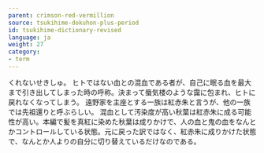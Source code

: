 ```yaml
---
parent: crimson-red-vermillion
source: tsukihime-dokuhon-plus-period
id: tsukihime-dictionary-revised
language: ja
weight: 27
category:
- term
---
```


くれないせきしゅ。
ヒトではない血との混血である者が、自己に眠る血を最大まで引き出してしまった時の呼称。決まって蜃気楼のような靄に包まれ、ヒトに戻れなくなってしまう。
遠野家を主座とする一族は紅赤朱と言うが、他の一族では先祖還りと呼ぶらしい。
混血として汚染度が高い秋葉は紅赤朱に成る可能性が高い。本編で髪を真紅に染めた秋葉は成りかけで、人の血と鬼の血をなんとかコントロールしている状態。元に戻った訳ではなく、紅赤朱に成りかけた状態で、なんとか人よりの自分に切り替えているだけなのである。
